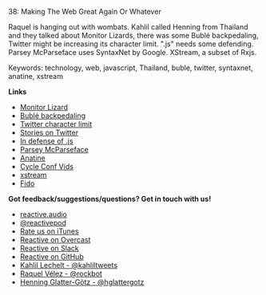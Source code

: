 38: Making The Web Great Again Or Whatever

Raquel is hanging out with wombats. Kahlil called Henning from Thailand and they talked about Monitor Lizards, there was some Bublé backpedaling, Twitter might be increasing its character limit. ".js" needs some defending. Parsey McParseface uses SyntaxNet by Google. XStream, a subset of Rxjs.

Keywords: technology, web, javascript, Thailand, buble, twitter, syntaxnet, anatine, xstream

**Links**

 - [Monitor Lizard](https://en.wikipedia.org/wiki/Monitor_lizard)
 - [Bublé backpedaling](https://www.npmjs.com/package/buble)
 - [Twitter character limit](http://www.bloomberg.com/news/articles/2016-05-16/twitter-to-stop-counting-photos-and-links-in-140-character-limit)
 - [Stories on Twitter](https://twitter.com/patricklenton/status/724437434126098432)
 - [In defense of .js](https://github.com/dherman/defense-of-dot-js/blob/master/proposal.md)
 - [Parsey McParseface](http://googleresearch.blogspot.com/2016/05/announcing-syntaxnet-worlds-most.html)
 - [Anatine](https://github.com/sindresorhus/anatine)
 - [Cycle Conf Vids](https://twitter.com/andrestaltz/status/724988674249625600)
 - [xstream](http://staltz.com/xstream)
 - [Fido](http://fido.surge.sh/)

**Got feedback/suggestions/questions? Get in touch with us!**

 - [reactive.audio](http://reactive.audio)
 - [@reactivepod](https://twitter.com/reactivepod)
 - [Rate us on iTunes](https://itunes.apple.com/us/podcast/reactive/id1020286000)
 - [Reactive on Overcast](https://overcast.fm/itunes1020286000/reactive)
 - [Reactive on Slack](https://reactive-slack.herokuapp.com/)
 - [Reactive on GitHub](https://github.com/reactivepod)
 - [Kahlil Lechelt - @kahliltweets](https://twitter.com/kahliltweets)
 - [Raquel Vélez - @rockbot](https://twitter.com/rockbot)
 - [Henning Glatter-Götz - @hglattergotz](https://twitter.com/hglattergotz)

